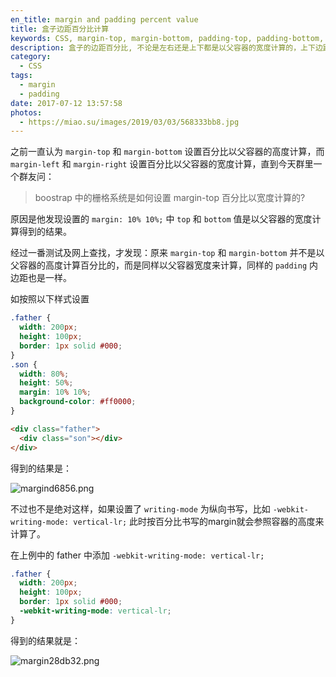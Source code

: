 ```yaml
---
en_title: margin and padding percent value
title: 盒子边距百分比计算
keywords: CSS, margin-top, margin-bottom, padding-top, padding-bottom, 边距百分比
description: 盒子的边距百分比, 不论是左右还是上下都是以父容器的宽度计算的，上下边距并不是以高度为基础计算的。
category:
  - CSS
tags:
  - margin
  - padding
date: 2017-07-12 13:57:58
photos:
  - https://miao.su/images/2019/03/03/568333bb8.jpg
---
```


之前一直认为 `margin-top` 和 `margin-bottom` 设置百分比以父容器的高度计算，而 `margin-left` 和 `margin-right` 设置百分比以父容器的宽度计算，直到今天群里一个群友问：

> boostrap 中的栅格系统是如何设置 margin-top 百分比以宽度计算的?

原因是他发现设置的 `margin: 10% 10%;` 中 `top` 和 `bottom` 值是以父容器的宽度计算得到的结果。

经过一番测试及网上查找，才发现：原来 `margin-top` 和 `margin-bottom` 并不是以父容器的高度计算百分比的，而是同样以父容器宽度来计算，同样的 `padding` 内边距也是一样。

如按照以下样式设置

```css
.father {
  width: 200px;
  height: 100px;
  border: 1px solid #000;
}
.son {
  width: 80%;
  height: 50%;
  margin: 10% 10%;
  background-color: #ff0000;
}
```

```html
<div class="father">
  <div class="son"></div>
</div>
```

得到的结果是：

![margind6856.png](https://miao.su/images/2018/01/17/margind6856.png)

不过也不是绝对这样，如果设置了 `writing-mode` 为纵向书写，比如 `-webkit-writing-mode: vertical-lr;` 此时按百分比书写的margin就会参照容器的高度来计算了。

在上例中的 father 中添加 `-webkit-writing-mode: vertical-lr;`

```css
.father {
  width: 200px;
  height: 100px;
  border: 1px solid #000;
  -webkit-writing-mode: vertical-lr;
}
```

得到的结果就是：

![margin28db32.png](https://miao.su/images/2018/01/17/margin28db32.png)
